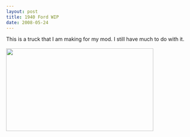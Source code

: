 ```yaml
---
layout: post
title: 1940 Ford WIP
date: 2008-05-24
---
```

This is a truck that I am making for my mod. I still have much to do with it. <br /><br /><a onblur="try {parent.deselectBloggerImageGracefully();} catch(e) {}" href="http://2.bp.blogspot.com/_zdYMSK7YuAA/SarcjsUDPnI/AAAAAAAAFEI/vfoKU-x2eI4/s1600-h/1940-Ford_web_full.jpg"><img style="float:left; margin:0 10px 10px 0;cursor:pointer; cursor:hand;width: 400px; height: 225px;" src="http://2.bp.blogspot.com/_zdYMSK7YuAA/SarcjsUDPnI/AAAAAAAAFEI/vfoKU-x2eI4/s400/1940-Ford_web_full.jpg" border="0" alt="" id="BLOGGER_PHOTO_ID_5308297616558341746" /></a>
